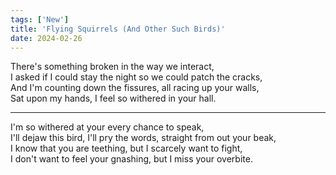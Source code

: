 ```yaml
---
tags: ['New']
title: 'Flying Squirrels (And Other Such Birds)'
date: 2024-02-26
---
```


There's something broken in the way we interact,  
I asked if I could stay the night so we could patch the cracks,  
And I'm counting down the fissures, all racing up your walls,  
Sat upon my hands, I feel so withered in your hall.

---

I'm so withered at your every chance to speak,  
I'll dejaw this bird, I'll pry the words, straight from out your beak,  
I know that you are teething, but I scarcely want to fight,  
I don't want to feel your gnashing, but I miss your overbite.
